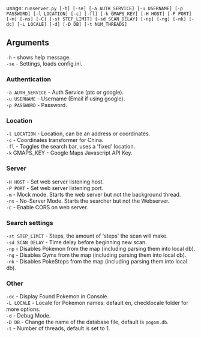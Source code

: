 usage: `runserver.py [-h] [-se] [-a AUTH_SERVICE] [-u USERNAME] [-p PASSWORD]
                     [-l LOCATION] [-c] [-fl] [-k GMAPS_KEY]
                     [-H HOST] [-P PORT] [-m] [-ns] [-C]
                     [-st STEP_LIMIT] [-sd SCAN_DELAY] [-np] [-ng] [-nk]
                     [-dc] [-L LOCALE] [-d] [-D DB] [-t NUM_THREADS] `

## Arguments

`-h` - shows help message.  
`-se` - Settings, loads config.ini.  

### Authentication
`-a AUTH_SERVICE` - Auth Service (ptc or google).  
`-u USERNAME` - Username (Email if using google).  
`-p PASSWORD` - Password.  

### Location
`-l LOCATION` - Location, can be an address or coordinates.  
`-c` - Coordinates transformer for China.  
`-fl` - Toggles the search bar, uses a 'fixed' location.  
`-k` GMAPS_KEY - Google Maps Javascript API Key.  

### Server
`-H HOST` - Set web server listening host.  
`-P PORT` - Set web server listening port.  
`-m` - Mock mode. Starts the web server but not the background thread.  
`-ns` - No-Server Mode. Starts the searcher but not the Webserver.  
`-C` - Enable CORS on web server.  

### Search settings
`-st STEP_LIMIT` - Steps, the amount of 'steps' the scan will make.  
`-sd SCAN_DELAY` - Time delay before beginning new scan.  
`-np` - Disables Pokemon from the map (including parsing them into local db).  
`-ng` - Disables Gyms from the map (including parsing them into local db).  
`-nk` - Disables PokeStops from the map (including parsing them into local db).  

### Other
`-dc` - Display Found Pokemon in Console.  
`-L LOCALE` - Locale for Pokemon names: default en, checklocale folder for more options.  
`-d` - Debug Mode.  
`-D DB`  - Change the name of the database file, default is `pogom.db`.  
`-t` - Number of threads, default is set to 1.  
